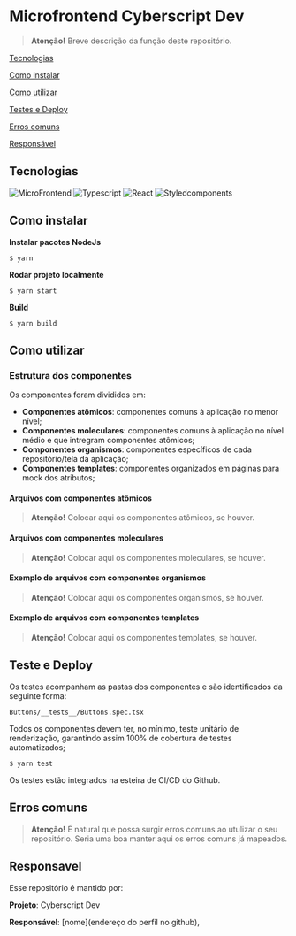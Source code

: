# Microfrontend Cyberscript Dev

>  **Atenção!** Breve descrição da função deste repositório.

[Tecnologias](#tecnologias)

[Como instalar](#como-instalar)

[Como utilizar](#como-utilizar)

[Testes e  Deploy](#teste-e-deploy)

[Erros comuns](#erros-comuns)

[Responsável](#responsavel)

## Tecnologias
![MicroFrontend](https://img.shields.io/badge/Microfronend-4c9cbe?style=for-the-badge "MicroFrontend") 
![Typescript](https://img.shields.io/badge/TypeScript-007ACC?style=for-the-badge&logo=typescript&logoColor=white "Typescript")
![React](https://img.shields.io/badge/React-20232A?style=for-the-badge&logo=react&logoColor=61DAFB)
![Styledcomponents](https://img.shields.io/badge/Styledcomponents-373737?style=for-the-badge&logo=styledcomponents&logoColor=white "Styledcomponents")

## Como instalar
**Instalar pacotes NodeJs**

    $ yarn

**Rodar projeto localmente**

    $ yarn start

**Build**

    $ yarn build

## Como utilizar

### Estrutura dos componentes

Os componentes foram divididos em:

- **Componentes atômicos**: componentes comuns à aplicação no menor nível;
- **Componentes moleculares**: componentes comuns à aplicação no nível médio e que intregram componentes atômicos;
- **Componentes organismos**: componentes específicos de cada repositório/tela da aplicação;
- **Componentes templates**: componentes organizados em páginas para mock dos atributos;

#### Arquivos com componentes atômicos

>  **Atenção!** Colocar aqui os componentes atômicos, se houver.

#### Arquivos com componentes moleculares

>  **Atenção!** Colocar aqui os componentes moleculares, se houver.

#### Exemplo de arquivos com componentes organismos

>  **Atenção!** Colocar aqui os componentes organismos, se houver.

#### Exemplo de arquivos com componentes templates

>  **Atenção!** Colocar aqui os componentes templates, se houver.


## Teste e Deploy

Os testes acompanham as pastas dos componentes e são identificados da seguinte forma:

````
Buttons/__tests__/Buttons.spec.tsx
````

Todos os componentes devem ter, no mínimo, teste unitário de renderização, garantindo assim 100% de cobertura de testes automatizados;

````
$ yarn test
````

Os testes estão integrados na esteira de CI/CD do Github.

## Erros comuns

>  **Atenção!** É natural que possa surgir erros comuns ao utulizar o seu repositório. Seria uma boa manter aqui os erros comuns já mapeados.



## Responsavel
Esse repositório é mantido por:

**Projeto**: Cyberscript Dev

**Responsável**: [nome](endereço do perfil no github),
